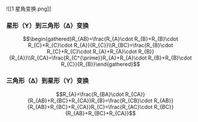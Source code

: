 ![[1 星角变换.png]]
### 星形（Y）到三角形（Δ）变换

$$\begin{gathered}R_{AB}=\frac{R_{A}\cdot R_{B}+R_{B}\cdot R_{C}+R_{C}\cdot R_{A}}{R_{C}}\\R_{BC}=\frac{R_{B}\cdot R_{C}+R_{C}\cdot R_{A}+R_{A}\cdot R_{B}}{R_{A}}\\R_{CA}=\frac{R_{C^{\prime}}R_{A}+R_{A}\cdot R_{B}+R_{B}\cdot R_{C}}{R_{B}}\end{gathered}$$
### 三角形（Δ）到星形（Y）变换

$$R_{A}=\frac{R_{BA}\cdot R_{CA}}{R_{AB}+R_{BC}+R_{CA}}R_{B}=\frac{R_{CB}\cdot R_{AB}}{R_{AB}+R_{BC}+R_{CA}}R_{C}=\frac{R_{AC}\cdot R_{BC}}{R_{AB}+R_{BC}+R_{CA}}$$
